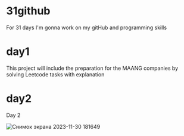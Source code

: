 # 31github
For 31 days I'm gonna work on my gitHub and programming skills

# day1
This project will include the preparation for the MAANG companies by solving Leetcode tasks with explanation

# day2
Day 2

![Снимок экрана 2023-11-30 181649](https://github.com/Azake02/31github/assets/114850685/e08d94a2-3b6b-4541-8a3e-74a06fba7af3)
